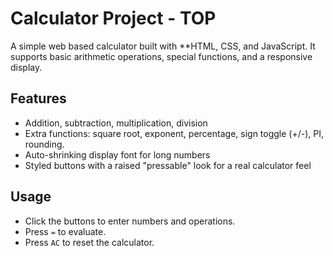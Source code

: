 # Calculator Project - TOP

A simple web based calculator built with **HTML, CSS, and JavaScript.
It supports basic arithmetic operations, special functions, and a responsive display.

## Features
- Addition, subtraction, multiplication, division
- Extra functions: square root, exponent, percentage, sign toggle (+/-), PI, rounding.
- Auto-shrinking display font for long numbers
- Styled buttons with a raised "pressable" look for a real calculator feel

## Usage
- Click the buttons to enter numbers and operations.
- Press `=` to evaluate.
- Press `AC` to reset the calculator.

